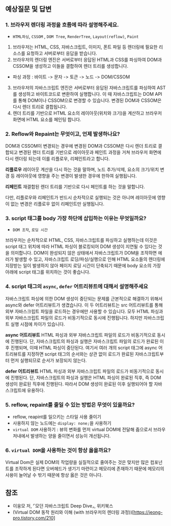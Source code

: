 ## 예상질문 및 답변

### 1. 브라우저 렌더링 과정을 흐름에 따라 설명해주세요.

- `HTML파싱`, `CSSOM` , `DOM Tree`, `RenderTree`, `Layout(reflow)`, `Paint`

1. 브라우저는 HTML, CSS, 자바스크립트, 이미지, 폰트 파일 등 렌더링에 필요한 리소스를 요청하고 서버로부터 응답을 받습니다.
2. 브라우저의 렌더링 엔진은 서버로부터 응답된 HTML과 CSS를 파싱하여 DOM과 CSSOM을 생성하고 이들을 결합하여 렌더 트리를 생성합니다.

- 파싱 과정 : 바이트 -> 문자 -> 토큰 -> 노드 -> DOM/CSSOM

3. 브라우저의 자바스크립트 엔진은 서버로부터 응답된 자바스크립트를 파싱하여 AST를 생성하고 바이트코드로 변환하여 실행합니다. 이 때 자바스크립트는 DOM API를 통해 DOM이나 CSSOM으로 변경할 수 있습니다. 변경된 DOM과 CSSOM은 다시 렌더 트리로 결합됩니다.
4. 렌더 트리를 기반으로 HTML 요소의 레이아웃(위치와 크기)을 계산하고 브라우저 화면에 HTML 요소를 페인팅 합니다.

### 2. Reflow와 Repaint는 무엇이고, 언제 발생하나요?

DOM과 CSSOM이 변경되는 경우에 변경된 DOM과 CSSOM은 다시 렌더 트리로 결합되고 변경된 렌더 트리를 기반으로 레이아웃과 페인트 과정을 거쳐 브라우저 화면에 다시 렌더링 되는데 이를 리플로우, 리페인트라고 합니다.

**리플로우**
레이아웃 계산을 다시 하는 것을 말하며, 노드 추가/삭제, 요소의 크기/위치 변경 등 레이아웃에 영향을 주는 변경이 발생한 경우에 한하여 실행됩니다.

**리페인트**
재결합된 렌더 트리를 기반으로 다시 페인트를 하는 것을 말합니다.

다만, 리플로우와 리페인트가 반드시 순차적으로 실행되는 것은 아니며 레이아웃에 영향이 없는 변경은 리플로우 없이 리페인트만 실행됩니다.

### 3. script 태그를 body 가장 하단에 삽입하는 이유는 무엇일까요?

- `DOM 조작`, `로딩 시간`

브라우저는 순차적으로 HTML, CSS, 자바스크립트를 파싱하고 실행하는데 이것은 script 태그 위치에 따라 HTML 파싱이 블로킹되어 DOM 생성이 지연될 수 있다는 것을 의미합니다. DOM이 완성되지 않은 상태에서 자바스크립트가 DOM을 조작하면 에러가 발생할 수 있고, 자바스크립트 로딩/파싱/실행으로 인해 HTML 요소들의 렌더링에 지장받는 일이 발생하지 않아 페이지 로딩 시간이 단축되기 때문에 body 요소의 가장 아래에 script 태그를 위치하는 것이 좋습니다.

### 4. script 태그의 `async`, `defer` 어트리뷰트에 대해서 설명해주세요

자바스크립트 파싱에 의한 DOM 생성이 중단되는 문제를 근본적으로 해결하기 위해서 async와 defer 어트리뷰트가 생겼습니다. 이 두 어트리뷰트는 src 어트리뷰트를 통해 외부 자바스크립트 파일을 로드하는 경우에만 사용할 수 있습니다. 모두 HTML 파싱과 외부 자바스크립트 파일의 로드가 비동기적으로 동시에 진행됩니다. 하지만 자바스크립트 실행 시점에 차이가 있습니다.

**async 어트리뷰트**
HTML 파싱과 외부 자바스크립트 파일의 로드가 비동기적으로 동시에 진행된다. 단, 자바스크립트의 파싱과 실행은 자바스크립트 파일의 로드가 완료된 이후 진행되며, 이때 HTML 파싱이 중단된다. 여기서 여러 개의 script 태그에 async 어트리뷰트를 지정하면 script 태그의 순서와는 상관 없이 로드가 완료된 자바스크립트부터 먼저 실행되므로 순서가 보장되지 않는다.

**defer 어트리뷰트**
HTML 파싱과 외부 자바스크립트 파일의 로드가 비동기적으로 동시에 진행된다. 단, 자바스크립트의 파싱과 실행은 HTML 파싱이 완료된 직후, 즉 DOM 생성이 완료된 직후에 진행된다. 따라서 DOM 생성이 완료된 이후 실행되어야 할 자바스크립트에 유용하다.

### 5. reflow, repaint를 줄일 수 있는 방법은 무엇이 있을까요?

- reflow, reapint를 일으키는 스타일 사용 줄이기
- 사용하지 않는 노드에는 `display: none;`을 사용하기
- `virtual DOM` 사용하기 : 뷰의 변화를 먼저 virtual DOM에 전달해 줌으로서 브라우저내에서 발생하는 양을 줄이면서 성능이 개선됩니다.

### 6. `virtual DOM`을 사용하는 것이 항상 옳을까요?

Virtual Dom은 실제 DOM의 작업량을 실질적으로 줄여주는 것은 맞지만 많은 컴포넌트를 조작하게 된다면 오버헤드가 생기기 마련이고 메모리에 존재하기 때문에 메모리의 사용이 늘어날 수 밖기 때문에 항상 옳은 것은 아니다.

## 참조

- 이웅모 저, ⌜모던 자바스크립트 Deep Dive⌟, 위키북스
- (Virtual DOM 동작 원리와 이해 (with 브라우저의 렌더링 과정))[https://jeong-pro.tistory.com/210]
